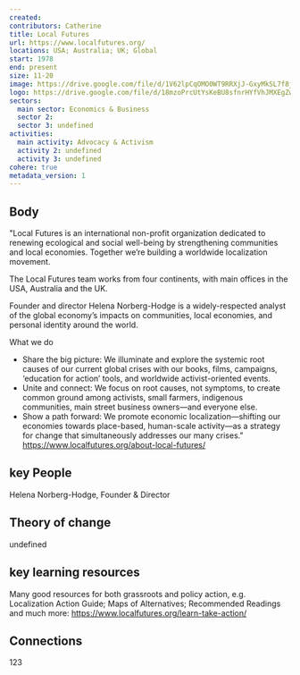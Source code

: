 ```yaml
---
created:
contributors: Catherine
title: Local Futures
url: https://www.localfutures.org/
locations: USA; Australia; UK; Global
start: 1978
end: present
size: 11-20
image: https://drive.google.com/file/d/1V62lpCqOMO0WT9RRXjJ-GxyMkSL7f8jD/view?usp=drive_link
logo: https://drive.google.com/file/d/18mzoPrcUtYsKeBU8sfnrHYfVhJMXEgZw/view?usp=drive_link
sectors:
  main sector: Economics & Business
  sector 2: 
  sector 3: undefined
activities: 
  main activity: Advocacy & Activism
  activity 2: undefined
  activity 3: undefined
cohere: true
metadata_version: 1
---
```



## Body

"Local Futures is an international non-profit organization dedicated to renewing ecological and social well-being by strengthening communities and local economies. Together we’re building a worldwide localization movement.

The Local Futures team works from four continents, with main offices in the USA, Australia and the UK.

Founder and director Helena Norberg-Hodge is a widely-respected analyst of the global economy’s impacts on communities, local economies, and personal identity around the world.

What we do
- Share the big picture: We illuminate and explore the systemic root causes of our current global crises with our books, films, campaigns, ‘education for action’ tools, and worldwide activist-oriented events.
- Unite and connect: We focus on root causes, not symptoms, to create common ground among activists, small farmers, indigenous communities, main street business owners—and everyone else.
- Show a path forward: We promote economic localization—shifting our economies towards place-based, human-scale activity—as a strategy for change that simultaneously addresses our many crises."
https://www.localfutures.org/about-local-futures/ 

## key People

Helena Norberg-Hodge, Founder & Director

## Theory of change

undefined

## key learning resources

Many good resources for both grassroots and policy action, e.g. Localization Action Guide; Maps of Alternatives; Recommended Readings and much more: https://www.localfutures.org/learn-take-action/ 

## Connections

123

